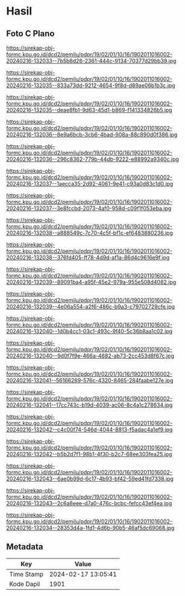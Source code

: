 # Hasil

## Foto C Plano

https://sirekap-obj-formc.kpu.go.id/dcd2/pemilu/pdpr/19/02/01/10/16/1902011016002-20240216-132033--7b5b8d26-2361-444c-9134-70377d29bb39.jpg

https://sirekap-obj-formc.kpu.go.id/dcd2/pemilu/pdpr/19/02/01/10/16/1902011016002-20240216-132035--833a73dd-9212-4654-9f8d-d89ae06b1b3c.jpg

https://sirekap-obj-formc.kpu.go.id/dcd2/pemilu/pdpr/19/02/01/10/16/1902011016002-20240216-132035--deae8fb1-9d63-45d1-b869-f141334826b5.jpg

https://sirekap-obj-formc.kpu.go.id/dcd2/pemilu/pdpr/19/02/01/10/16/1902011016002-20240216-132036--8e9a6bcb-3cb6-4bad-908a-88c890d0f386.jpg

https://sirekap-obj-formc.kpu.go.id/dcd2/pemilu/pdpr/19/02/01/10/16/1902011016002-20240216-132036--296c8362-779b-44db-9222-e88992a9340c.jpg

https://sirekap-obj-formc.kpu.go.id/dcd2/pemilu/pdpr/19/02/01/10/16/1902011016002-20240216-132037--1aecca35-2d92-4061-9e41-c93a0d83c1d0.jpg

https://sirekap-obj-formc.kpu.go.id/dcd2/pemilu/pdpr/19/02/01/10/16/1902011016002-20240216-132037--3e8fccbd-2073-4af0-958d-c09f1f053eba.jpg

https://sirekap-obj-formc.kpu.go.id/dcd2/pemilu/pdpr/19/02/01/10/16/1902011016002-20240216-132038--a888549c-7c70-4c5f-bf1c-ef6483880236.jpg

https://sirekap-obj-formc.kpu.go.id/dcd2/pemilu/pdpr/19/02/01/10/16/1902011016002-20240216-132038--376fd405-ff78-4d9d-af1a-86d4c9616e9f.jpg

https://sirekap-obj-formc.kpu.go.id/dcd2/pemilu/pdpr/19/02/01/10/16/1902011016002-20240216-132039--89091ba4-a95f-45e2-979a-955e508d4082.jpg

https://sirekap-obj-formc.kpu.go.id/dcd2/pemilu/pdpr/19/02/01/10/16/1902011016002-20240216-132039--4e06a554-a2f6-486c-b9a3-c79702729cfe.jpg

https://sirekap-obj-formc.kpu.go.id/dcd2/pemilu/pdpr/19/02/01/10/16/1902011016002-20240216-132040--1d0b4cc1-03c1-493c-9f40-5c36b8aa1c02.jpg

https://sirekap-obj-formc.kpu.go.id/dcd2/pemilu/pdpr/19/02/01/10/16/1902011016002-20240216-132040--9d0f7f9e-466a-4682-ab73-2cc453d8f67c.jpg

https://sirekap-obj-formc.kpu.go.id/dcd2/pemilu/pdpr/19/02/01/10/16/1902011016002-20240216-132041--56166289-576c-4320-8465-284faabe127e.jpg

https://sirekap-obj-formc.kpu.go.id/dcd2/pemilu/pdpr/19/02/01/10/16/1902011016002-20240216-132041--17cc743c-b19d-4039-ac06-8c4a1c278634.jpg

https://sirekap-obj-formc.kpu.go.id/dcd2/pemilu/pdpr/19/02/01/10/16/1902011016002-20240216-132042--c4c00f74-546d-4044-8813-f5adac4a1ef9.jpg

https://sirekap-obj-formc.kpu.go.id/dcd2/pemilu/pdpr/19/02/01/10/16/1902011016002-20240216-132042--b5b2d7f1-98b1-4f30-b2c7-68ee303fea25.jpg

https://sirekap-obj-formc.kpu.go.id/dcd2/pemilu/pdpr/19/02/01/10/16/1902011016002-20240216-132043--6ae0b99d-6c17-4b93-bf42-59ed41fd7338.jpg

https://sirekap-obj-formc.kpu.go.id/dcd2/pemilu/pdpr/19/02/01/10/16/1902011016002-20240216-132043--2c6a8eee-d7a0-476c-bcbc-fefcc43ef4ea.jpg

https://sirekap-obj-formc.kpu.go.id/dcd2/pemilu/pdpr/19/02/01/10/16/1902011016002-20240216-132034--28353d4a-1fd1-4d6b-90b5-46af5dc69068.jpg


## Metadata

| Key        | Value               |
| ---------- | ------------------- |
| Time Stamp | 2024-02-17 13:05:41 |
| Kode Dapil | 1901                |



